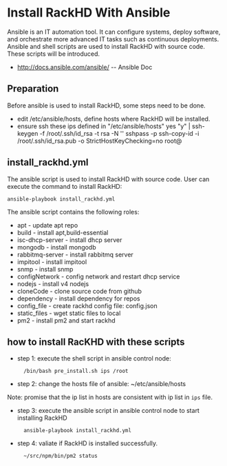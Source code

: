 # Install RackHD With Ansible 

Ansible is an IT automation tool. It can configure systems, deploy software, and orchestrate more advanced IT tasks such as continuous deployments. Ansible and shell scripts are used to install RackHD with source code. These scripts will be introduced.

* http://docs.ansible.com/ansible/ -- Ansible Doc

## Preparation

Before ansible is used to install RackHD, some steps need to be done.

* edit /etc/ansible/hosts, define hosts where RackHD will be installed.
* ensure ssh these ips defined in "/etc/ansible/hosts"
   yes "y" | ssh-keygen -f /root/.ssh/id_rsa -t rsa -N ''
   sshpass -p <password> ssh-copy-id -i /root/.ssh/id_rsa.pub -o StrictHostKeyChecking=no root@<IP>




## install_rackhd.yml

The ansible script is used to install RackHD with source code. User can execute the command to install RackHD:

	ansible-playbook install_rackhd.yml

The ansible script contains the following roles:

* apt - update apt repo
* build - install apt,build-essential
* isc-dhcp-server - install dhcp server
* mongodb - install mongodb
* rabbitmq-server - install rabbitmq server
* impitool - install impitool
* snmp - install snmp
* configNetwork - config network and restart dhcp service
* nodejs - install v4 nodejs
* cloneCode - clone source code from github
* dependency - install dependency for repos
* config_file - create rackhd config file: config.json
* static_files - wget static files to local
* pm2 - install pm2 and start rackhd

## how to install RacKHD with these scripts

* step 1: execute the shell script in ansible control node:

        /bin/bash pre_install.sh ips /root

* step 2: change the hosts file of ansible: ~/etc/ansible/hosts

Note: promise that the ip list in hosts are consistent with ip list in `ips` file.

* step 3: execute the ansible script in ansible control node to start installing RackHD

        ansible-playbook install_rackhd.yml

* step 4: valiate if RackHD is installed successfully.
    
        ~/src/npm/bin/pm2 status

